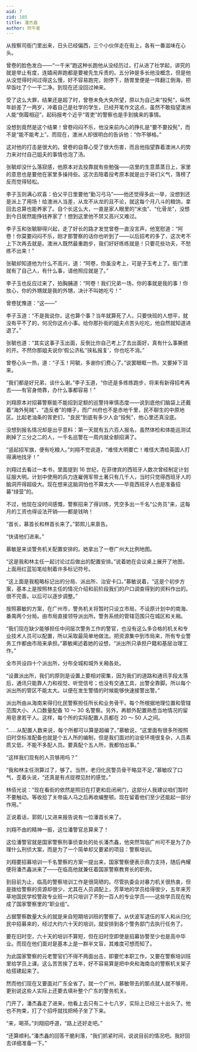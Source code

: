 ```yaml
---
aid: 7
zid: 105
title: 潘杰鑫
author: 吹牛者
---
```


从按察司衙门里出来，日头已经偏西，三个小伙伴走在街上，各有一番滋味在心头。

曾卷的脸色发白——“一千米”跑这种长跑他从没经历过，打从进了社学起，讲究的就是举止有度，连嬉闹奔跑都是要被先生斥责的。五分钟是多长他没概念，但是他从没觉得时间过得这么慢，好不容易跑完，刚停下，肠胃里便是一阵翻江倒海，把早饭吐了个一干二净。到现在还没回过神来。

受了这么大罪，结果还是超了时，曾卷未免大失所望，原以为自己来“投髡”，纵然年龄差了一两岁，冲着自己是社学的学生，已经开笔作文这点，虽然不敢指望澳洲人能“倒履相迎”，起码报考个近乎“胥吏”的警察也是手到擒来的事情。

没想到竟然是这个结果！曾卷闷闷不乐，他没来前内心的挣扎是“要不要投髡”，而不是“能不能考上”。而现在，澳洲人却很明白的告诉他：“你不够格。”

这对他的打击是很大的。曾卷的自尊心受了很大伤害，而且他指望靠着澳洲人的势力来对付自己姐夫的事情也泡了汤。

张毓却没什么落寂感，他原本对去投靠就有些勉强——店里的生意蒸蒸日上，家里的意思也是要他在家里多操持些。这次去陪着投考原本就是出于哥们义气，落榜了反而觉得轻松。

李子玉则满心欢喜：伯父平日里要他“勤习弓马”——他还觉得多此一举，没想到还是派上了用场！给澳洲人当差，从龙不从龙的且不论，就这每个月八斗的粮饷，拿回去总算也能养家了。自个长这么大，一直是家人眼里的“米虫”、“化骨龙”，没想到今日居然能挣钱养家了！想到这里他不禁又高兴又难过。

李子玉和张毓聊得兴起，走了好长的路才发觉曾卷一直没言声，他宽慰道：“阿卷！你莫要闷闷不乐，刚才那警察的话你也听到了——以后招考的多了，这次考不上下次再去就是。澳洲人既然最重跑步，我们好好练练就是！只要花些功夫，不愁练不出来！”

张毓却知道他为什么不高兴，道：“阿卷，你虽没考上，可是子玉考上了。衙门里就有了自己人，有什么事，请他照应就是了。”

李子玉也反应过来了，拍胸脯道：“阿卷！我们兄弟一场，你的事就是我的事！你放心，你的外甥就是我的外甥，决计不叫她吃亏！”

曾卷犹豫道：“这——”

李子玉道：“不是我说你，这也算个事？当年就算死了人，只要快班的人想平，就没有平不了的，何况你这点小事。给你那扑街的姐夫点苦头吃吃，他自然就知道进退了。”

张毓也道：“其实这事子玉出面，反倒比你自己考上了去出面好，真有什么事撕掳的开。不然你那姐夫说你‘假公济私’‘挟私报复’，你也吃不消。”

曾卷心头一热，道：“子玉！阿毓，多谢你们费心了。”说罢眼眶一热，又要掉下泪来。

“我们都是好兄弟，谈什么谢。”李子玉道，“你还是多练练跑步，将来有新得招考再去——有官身倚靠，办什么事都容易！”

刘翔原本对招募警察能不能招到足额的巡警持审慎态度——说到底他们脑袋上还戴着“海外髡贼”、“造反者”的帽子，而广州府也不是赤地千里，民不聊生的中原地区。比起老油条的胥吏们，“良民”到底有多少人会“投髡”，他心里还真没底。

没想到报名情况却是出乎意料：第一天就有五六百人报名，虽然体检和体能巡测试刷掉了三分之二的人，一千名巡警在一周内就全额招满了。

“竖起招军旗，便有吃粮人。”刘翔不觉说道，“难怪大明要亡！难怪大清给英国人打得满地找牙！”

刘翔过去看过一本书，里面提到 16 世纪，在菲律宾的西班牙人数次曾经制定计划征服大明。计划中使用的兵力连雇佣军带土著只有几千人，当时只觉得西班牙人的脑洞开得超级大。现在想来这脑洞怕也不算太大——毕竟西班牙人也是准备招募“绿营”的。

不过，他现在没时间感慨，警察招来了得训练，凭空多出一千名“公务员”来，这每月的工资也得设法开销——都是钱呐！

“首长，慕首长和林首长来了。”郭熙儿来禀告。

“快请他们进来。”

慕敏是来谈警务机关配置安排的。她拿出了一卷广州大比例地图。

“这是我和林主任一起讨论过后做出的配置安排。”说着她在会议桌上展开了地图，上面用红蓝铅笔绘制着许多标记符号。

“这上面是我粗略标记出的分局、派出所、治安卡口。”慕敏说着，“这是个初步方案，基本上是按照林主任的情况介绍和前阶段我们的户口调查得到的资料作出的。很不完善。以后可以逐步调整。”

按照慕敏的方案，在广州市，警务机关将暂时只设立市局，不设原计划中的南海、番禺两个分局。由市局直接领导派出所。警务系统的管辖范围只在城区和关厢。

“我们现在缺少能够担任中间层次警务工作的警官，也没有这么多合格的机关和专业技术人员可以配置，所以采取最简单地做法。把资源集中到市局来，所有专业警务工作都由市局来承担。”慕敏阐述着她的设想，“派出所只承担户籍和基层治理工作。”

全市共设四十个派出所，分布全城和城外关厢各处。

“设置派出所，我们的原则是设置上要相对密集，因为我们的道路和通讯手段太落后，通讯只能靠人力和视觉、听觉信号；也没有交通工具，出警全靠脚。所以每个派出所的管区不能太大。以便在发生警情的时候能够快速接警出警。”

派出所由从海南来得归化民警察担任所长和业务骨干。每个所根据地理位置和管辖范围大小、人口数量配备 10 ～ 30 名警察。另外，再额外配置熟悉当地情况的留用皂隶若干人。这样，每个所的实际配置人员都在 20 ～ 50 人之间。

“……从配置人数来说，每个所都可以算是超编了。”慕敏说，“这里面有很多所按照旧时空标准配备也就是个五人所的编制，但是我们面对的治安环境很复杂，人员素质又低，不能不多配人员。要真配个五人所，我都怕出事。”

“这样我们现有的人员够用吗？”

“我和林主任测算过了，够了。当然，老归化民警员骨干略显不足，”慕敏叹了口气，歪着头说，“还真是有点捉襟见肘的感觉。”

林佰光说：“现在看街的依然是照旧在打更和启闭闸门，这部分人我建议咱们暂时不要触动。等收拾了关帝庙人马之后再收编整顿。现在留着他们至少还能起一部分作用。”

正说着话，郭熙儿又进来报告说有一位潘首长来了。

刘翔不由的精神一振，这位潘警官总算来了！

这位潘警官就是国家警察刑事侦查处的处长潘杰鑫，他突然驾临广州可不是为了办理什么刑侦大案，而是为了一个简单却又要紧的项目：警察培训。

刘翔要招募培训一千名警察的方案一提出来，国家警察便表示鼎力支持，随后冉耀便将潘杰鑫派来了——在临高他就兼任着国家警察教育长的职务。

到目前为止，临高的警察培训工作是很简陋的。尽管执委会对暴力机关很热衷，但是拨给警察的资源却很少，尤其在人员调配上，芳草地的学员给得很少，五年来芳草地国民学校警政专业班一共只培训了不到一百人的专业学员——这些学员现在构成了国家警察里的“职业组”。

占据警察数量大头的就是来自短期培训班的警察了。从伏波军退伍的军人和从归化民中招募来的，经过大约六十天的培训，就安排到各个警务部门去执行任务了。

要在旧时空，六十天的培训不算短，但在旧时空即使是招募协警至少也是高中毕业。而现在他们面对是基本上是一群半文盲，其难度可想而知了。

为此国家警察的元老警官们不得不两面出击，即要忙本职工作，又要在警察培训班里给学员上课。这么苦苦挨了五年，好不容易算是把中央和海南岛的警察机关架子给搭建起来了。

然而他们现在又要面对广东全省了。就一个广州，慕敏带去的那点就人就不够用，更别说这些人实际上还要去填补整个广东的警务机关。

门开了，潘杰鑫走了进来，他看上去只有二十七八岁，实际上已经三十出头了。他也不拘束，打了个招呼就找把椅子坐了下来。

“来，喝茶。”刘翔招呼道，“路上还好走吧。”

“还算顺利。”潘杰鑫的回答干脆利落，“我们抓紧时间，说说目前的情况吧。我好回去详细准备一下。”
